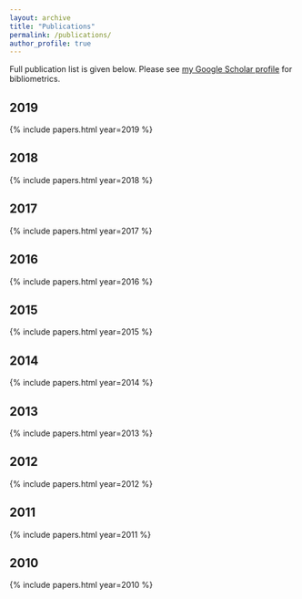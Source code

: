```yaml
---
layout: archive
title: "Publications"
permalink: /publications/
author_profile: true
---
```


Full publication list is given below. Please see <a href="https://scholar.google.com.au/citations?user=MFi65f4AAAAJ&hl=en">my Google Scholar profile</a> for bibliometrics.
## 2019

{% include papers.html year=2019 %}

## 2018

{% include papers.html year=2018 %}

## 2017

{% include papers.html year=2017 %}

## 2016

{% include papers.html year=2016 %}

## 2015

{% include papers.html year=2015 %}

## 2014

{% include papers.html year=2014 %}

## 2013

{% include papers.html year=2013 %}

## 2012

{% include papers.html year=2012 %}

## 2011

{% include papers.html year=2011 %}

## 2010

{% include papers.html year=2010 %}
